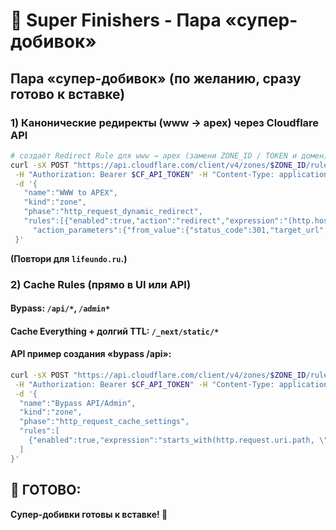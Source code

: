 # 💚 Super Finishers - Пара «супер-добивок»

## **Пара «супер-добивок» (по желанию, сразу готово к вставке)**

### **1) Канонические редиректы (www → apex) через Cloudflare API**

```bash
# создаёт Redirect Rule для www → apex (замени ZONE_ID / TOKEN и домен)
curl -sX POST "https://api.cloudflare.com/client/v4/zones/$ZONE_ID/rulesets" \
 -H "Authorization: Bearer $CF_API_TOKEN" -H "Content-Type: application/json" \
 -d '{
   "name":"WWW to APEX",
   "kind":"zone",
   "phase":"http_request_dynamic_redirect",
   "rules":[{"enabled":true,"action":"redirect","expression":"(http.host eq \"www.getlifeundo.com\")",
     "action_parameters":{"from_value":{"status_code":301,"target_url":{"expression":"concat(\"https://getlifeundo.com\", http.request.uri)"}}}}]
 }'
```

**(Повтори для `lifeundo.ru`.)**

### **2) Cache Rules (прямо в UI или API)**

#### **Bypass:** `/api/*`, `/admin*`
#### **Cache Everything + долгий TTL:** `/_next/static/*`

#### **API пример создания «bypass /api»:**
```bash
curl -sX POST "https://api.cloudflare.com/client/v4/zones/$ZONE_ID/rulesets" \
 -H "Authorization: Bearer $CF_API_TOKEN" -H "Content-Type: application/json" \
 -d '{
  "name":"Bypass API/Admin",
  "kind":"zone",
  "phase":"http_request_cache_settings",
  "rules":[
    {"enabled":true,"expression":"starts_with(http.request.uri.path, \"/api/\") or starts_with(http.request.uri.path, \"/admin\")","action":"set_cache_settings","action_parameters":{"cache":"bypass"}}
  ]
}'
```

## **🎯 ГОТОВО:**

**Супер-добивки готовы к вставке! 🚀**


